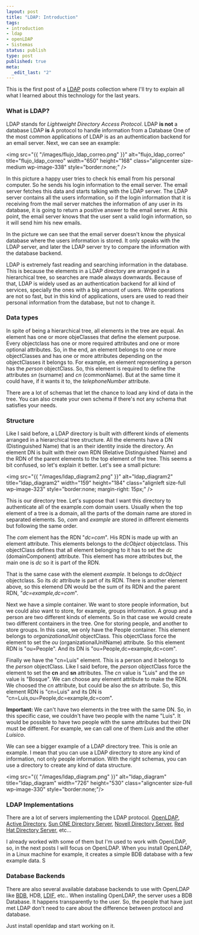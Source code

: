 ```yaml
--- 
layout: post
title: "LDAP: Introduction"
tags: 
- introduction
- ldap
- openLDAP
- Sistemas
status: publish
type: post
published: true
meta: 
  _edit_last: "2"
---
```


This is the first post of a <a href="http://www.ietf.org/rfc/rfc2251.txt">LDAP</a> posts collection where I'll try to explain all what I learned about this technology for the last years.

### What is LDAP?
LDAP stands for <em>Lightweight Directory Access Protocol</em>.
LDAP <strong>is not</strong> a database
LDAP <strong>is</strong> A protocol to handle information from a Database
One of the most common applications of LDAP is as an authentication backend for an email server. Next, we can see an example:

<img src="{{ "/images/flujo_ldap_correo.png" }}" alt="flujo_ldap_correo" title="flujo_ldap_correo" width="650" height="168" class="aligncenter size-medium wp-image-338" style="border:none;" />

In this picture a happy user tries to check his email from his personal computer. So he sends his login information to the email server. The email server fetches this data and starts talking with the LDAP server. The LDAP server contains all the users information, so if the login information that it is receiving from the mail server matches the information of any user in its database, it is going to return a positive answer to the email server. At this point, the email server knows that the user sent a valid login information, so it will send him his new emails.

In the picture we can see that the email server doesn't know the physical database where the users information is stored. It only speaks with the LDAP server, and later the LDAP server try to compare the information with the database backend.

LDAP is extremely fast reading and searching information in the database. This is because the elements in a LDAP directory are arranged in a hierarchical tree, so searches are made always downwards. Because of that, LDAP is widely used as an authentication backend for all kind of services, specially the ones with a big amount of users. Write operations are not so fast, but in this kind of applications, users are used to read their personal information from the database, but not to change it.

### Data types
In spite of being a hierarchical tree, all elements in the tree are equal. An element has one or more objeClasses that define the element purpose. Every objectclass has one or more required attributes and one or more optional attributes. So, in the end, an element belongs to one or more objectClasses and has one or more attributes depending on the objectClasses it belongs to.
For example, en element representing a person has the <em>person</em> objectClass. So, this element is required to define the attributes <em>sn</em> (surname) and <em>cn</em> (commonName). But at the same time it could have, if it wants it to, the <em>telephoneNumber</em> attribute.

There are a lot of schemas that let the chance to load any kind of data in the tree. You can also create your own schema if there's not any schema that satisfies your needs.

### Structure
Like I said before, a LDAP directory is built with different kinds of elements arranged in a hierarchical tree structure. All the elements have a DN (Distinguished Name) that is an their identity inside the directory. An element DN is built with their own RDN (Relative Distinguished Name) and the RDN of the parent elements to the top element of the tree. This seems a bit confused, so let's explain it better. Let's see a small picture:

<img src="{{ "/images/ldap_diagram2.png" }}" alt="ldap_diagram2" title="ldap_diagram2" width="159" height="184" class="alignleft size-full wp-image-323" style="border:none; margin-right: 15px;" />

This is our directory tree. Let's suppose that I want this directory to authenticate all of the example.com domain users.
Usually when the top element of a tree is a domain, all the parts of the domain name are stored in separated elements. So, <em>com</em> and <em>example</em> are stored in different elements but following the same order.

The <em>com</em> element has the RDN "<em>dc=com</em>". His RDN is made up with an element attribute. This elements belongs to the <em>dcObject</em> objectclass. This objectClass defines that all element belonging to it has to set the <em>dc</em> (domainComponent) attribute. This element has more attributes but, the main one is <em>dc</em> so it is part of the RDN.

That is the same case with the element <em>example</em>. It belongs to <em>dcObject</em> objectclass. So its <em>dc</em> attribute is part of its RDN. There is another element above, so this elemend DN would be the sum of its RDN and the parent RDN, "<em>dc=example,dc=com</em>".

Next we have a simple container. We want to store people information, but we could also want to store, for example, groups information. A group and a person are two different kinds of elements. So in that case we would create two different containers in the tree. One for storing people, and another to store groups.
In this case, we only have the People container. This element belongs to <em>organizationalUnit</em> objectClass. This objectClass force the element to set the <em>ou</em> (organizationalUnitName) attribute. So this element RDN is "ou=People". And its DN is "ou=People,dc=example,dc=com".

Finally we have the "cn=Luis" element. This is a person and it belongs to the <em>person</em> objectClass. Like I said before, the <em>person</em> objectClass force the element to set the <strong>cn</strong> and <strong>sn</strong> attributes. The <em>cn</em> value is "Luis" and the <em>sn</em> value is "Bosque". We can choose any element attribute to make the RDN. We choosed the <em>cn</em> attribute, but could be also the <em>sn</em> attribute.
So, this element RDN is "cn=Luis" and its DN is "cn=Luis,ou=People,dc=example,dc=com".

<strong>Important: </strong>We can't have two elements in the tree with the same DN. So, in this specific case, we couldn't have two people with the name "Luis". It would be possible to have two people with the same attributes but their DN must be different. For example, we can call one of them <em>Luis</em> and the other <em>Luisico</em>.

We can see a bigger example of a LDAP directory tree. This is onle an example. I mean that you can use a LDAP directory to store any kind of information, not only people information. With the right schemas, you can use a directory to create any kind of data structure.

<img src="{{ "/images/ldap_diagram.png" }}" alt="ldap_diagram" title="ldap_diagram" width="726" height="530" class="aligncenter size-full wp-image-330" style="border:none;"/>

### LDAP Implementations
There are a lot of servers implementing the LDAP protocol. <a href="http://www.openldap.org/">OpenLDAP</a>, <a href="http://en.wikipedia.org/wiki/Active_Directory">Active Directory</a>, <a href="http://www.sun.com/software/products/directory_srvr_ee/dir_srvr/index.xml">Sun ONE Directory Server</a>, <a href="http://www.novell.com/products/edirectory/">Novell Directory Server</a>, <a href="http://www.redhat.com/directory_server/">Red Hat Directory Server</a>, etc...

I already worked with some of them but I'm used to work with OpenLDAP, so, in the next posts I will focus on OpenLDAP.
When you install OpenLDAP, in a Linux machine for example, it creates a simple BDB database with a few example data. S

### Database Backends
There are also several available database backends to use with OpenLDAP like <a href="http://en.wikipedia.org/wiki/Berkeley_DB">BDB</a>, HDB, <a href="http://en.wikipedia.org/wiki/LDAP_Data_Interchange_Format">LDIF</a>, etc..
When installing OpenLDAP, the server uses a BDB Database. It happens transparently to the user. So, the people that have just met LDAP don't need to care about the difference between protocol and database. 

Just install openldap and start working on it.
